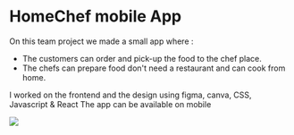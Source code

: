 # HomeChef mobile App

On this team project we made a small app where :

- The customers can order and pick-up the food to the chef place.
- The chefs can prepare food don't need a restaurant and can cook from home.

I worked on the frontend and the design using figma, canva, CSS, Javascript & React
The app can be available on mobile

![](https://i.pinimg.com/originals/0f/0d/68/0f0d68f60437ee5be837328d08e05604.gif)
